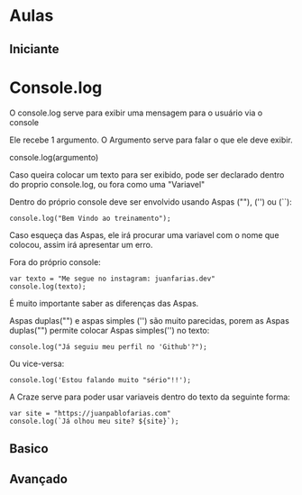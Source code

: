 # Aulas

## Iniciante


# Console.log
O console.log serve para exibir uma mensagem para o usuário via o console

Ele recebe 1 argumento.
O Argumento serve para falar o que ele deve exibir.

console.log(argumento)

Caso queira colocar um texto para ser exibido, pode ser declarado dentro do proprio console.log, ou fora como uma "Variavel"

Dentro do próprio console deve ser envolvido usando Aspas (""), ('') ou (``):
```shell
console.log("Bem Vindo ao treinamento");
```
Caso esqueça das Aspas, ele irá procurar uma variavel com o nome que colocou, assim irá apresentar um erro.

Fora  do próprio console:
```shell
var texto = "Me segue no instagram: juanfarias.dev"
console.log(texto);
```

É muito importante saber as diferenças das Aspas.

Aspas duplas("") e aspas simples ('') são muito parecidas, porem as Aspas duplas("") permite colocar Aspas simples('') no texto:
```shell
console.log("Já seguiu meu perfil no 'Github'?");
```

Ou vice-versa: 
```shell
console.log('Estou falando muito "sério"!!');
```

A Craze serve para poder usar variaveis dentro do texto da seguinte forma:
```shell
var site = "https://juanpablofarias.com"
console.log(`Já olhou meu site? ${site}`);
```

## Basico



## Avançado
